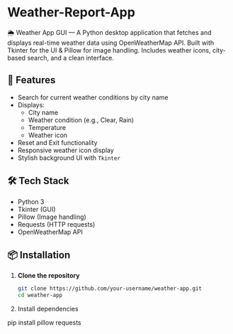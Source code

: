 # Weather-Report-App
🌦️ Weather App GUI — A Python desktop application that fetches and displays real-time weather data using OpenWeatherMap API. Built with Tkinter for the UI &amp; Pillow for image handling. Includes weather icons, city-based search, and a clean interface.


## 🚀 Features

- Search for current weather conditions by city name
- Displays:
  - City name
  - Weather condition (e.g., Clear, Rain)
  - Temperature
  - Weather icon
- Reset and Exit functionality
- Responsive weather icon display
- Stylish background UI with `Tkinter`

## 🛠️ Tech Stack

- Python 3
- Tkinter (GUI)
- Pillow (Image handling)
- Requests (HTTP requests)
- OpenWeatherMap API

## 📦 Installation

1. **Clone the repository**
   ```bash
   git clone https://github.com/your-username/weather-app.git
   cd weather-app


2. Install dependencies

pip install pillow requests
